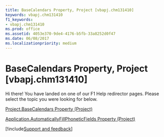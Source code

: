 ```yaml
---
title: BaseCalendars Property, Project [vbapj.chm131410]
keywords: vbapj.chm131410
f1_keywords:
- vbapj.chm131410
ms.prod: office
ms.assetid: 4053e370-9de4-4176-b5fb-33a8252d0f47
ms.date: 06/08/2017
ms.localizationpriority: medium
---
```



# BaseCalendars Property, Project [vbapj.chm131410]

Hi there! You have landed on one of our F1 Help redirector pages. Please select the topic you were looking for below.

[Project.BaseCalendars Property (Project)](https://msdn.microsoft.com/library/fb7f55f6-6618-fb82-dae1-320953bcf79d%28Office.15%29.aspx)

[Application.AutomaticallyFillPhoneticFields Property (Project)](https://msdn.microsoft.com/library/2c4eef7e-bde4-6aa9-b383-7634447997a0%28Office.15%29.aspx)

[!include[Support and feedback](~/includes/feedback-boilerplate.md)]